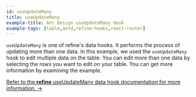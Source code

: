 ```yaml
---
id: useUpdateMany
title: useUpdateMany
example-title: Ant Design useUpdateMany Hook
example-tags: [table,antd,refine-hooks,react-router]
---
```


`useUpdateMany` is one of refine's data hooks. It performs the process of updating more than one data. In this example, we used the `useUpdateMany` hook to edit multiple data on the table. You can edit more than one data by selecting the rows you want to edit on your table. You can get more information by examining the example.

[Refer to the **refine** useUpdateMany data hook documentation for more information. →](/docs/api-reference/core/hooks/data/useUpdateMany/)

<CodeSandboxExample path="table-antd-use-update-many" />
